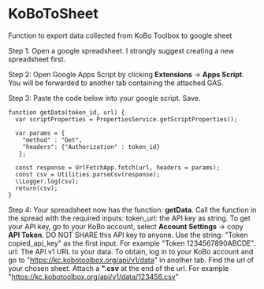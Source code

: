 # KoBoToSheet
Function to export data collected from KoBo Toolbox to google sheet

Step 1:
Open a google spreadsheet.
I strongly suggest creating a new spreadsheet first.


Step 2:
Open Google Apps Script by clicking **Extensions** -> **Apps Script**.
You will be forwarded to another tab containing the attached GAS.

Step 3:
Paste the code below into your google script. Save.

```{js}
function getData(token_id, url) {
  var scriptProperties = PropertiesService.getScriptProperties();

  var params = {
    "method" : "Get",
    "headers": {"Authorization" : token_id}
   };
  
  const response = UrlFetchApp.fetch(url, headers = params);
  const csv = Utilities.parseCsv(response);
  \\Logger.log(csv);
  return(csv);
}
```

Step 4:
Your spreadsheet now has the function: **getData**.
Call the function in the spread with the required inputs:
token_url: the API key as string. To get your API key, go to your KoBo account, select **Account Settings** -> copy **API Token**.
                                  DO NOT SHARE this API key to anyone. Use the string: "Token copied_api_key" as the first input.
                                  For example "Token 1234567890ABCDE".
url: The API v1 URL to your data. To obtain, log in to your KoBo account and go to "https://kc.kobotoolbox.org/api/v1/data" in another tab.
                                  Find the url of your chosen sheet. Attach a **".csv** at the end of the url. For example "https://kc.kobotoolbox.org/api/v1/data/123456.csv"
                                  
                                  
                                  




